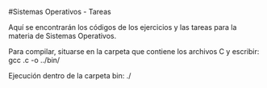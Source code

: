 #Sistemas Operativos - Tareas

Aquí se encontrarán los códigos de los ejercicios y las tareas para la materia de Sistemas Operativos.

Para compilar, situarse en la carpeta que contiene los archivos C
y escribir: gcc <nombre-archivo>.c -o ../bin/<nombre-archivo>

Ejecución dentro de la carpeta bin: ./<nombre-archivo>